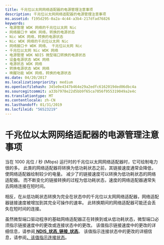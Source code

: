 ```yaml
---
title: 千兆位以太网网络适配器的电源管理注意事项
description: 千兆位以太网网络适配器的电源管理注意事项
ms.assetid: f195d295-0a2a-4c44-a3b4-217dfad76826
keywords:
- 电源管理 WDK 网络的千兆位以太网 Nic
- 网络接口卡 WDK 网络，转换的电源状态
- Nic WDK 网络，转换的电源状态
- Nic WDK 网络的千兆位以太网 Nic
- 网络接口卡 WDK 网络、 千兆位以太网 Nic
- 千兆位以太网 Nic WDK 网络
- 电源管理 WDK NDIS 微型端口转换的电源状态
- 设备电源状态 WDK 网络
- 电源状态 WDK 网络
- 转换电源状态 WDK 网络
- 唤醒功能 WDK 网络，转换的电源状态
ms.date: 04/20/2017
ms.localizationpriority: medium
ms.openlocfilehash: 345e0e4347b464e29a2edfc6162019ded06dbc4a
ms.sourcegitcommit: a33b7978e22d5bb9f65ca7056f955319049a2e4c
ms.translationtype: MT
ms.contentlocale: zh-CN
ms.lasthandoff: 01/31/2019
ms.locfileid: "56523219"
---
```

# <a name="power-management-considerations-for-gigabit-ethernet-network-adapters"></a>千兆位以太网网络适配器的电源管理注意事项


当在 1000 兆位 / 秒 (Mbps) 运行时的千兆位以太网网络适配器时，它可绘制电力很的多。 此类的网络适配器将转换为低功耗状态之前，其链接速度通常会降低，使网络适配器绘制较少的电量。 减少了的链接速度可以转换为低功耗状态的网络适配器。 而不断变化的链接转换的过程为低功耗状态，速度的网络适配器通常失去网络连接在短时间。

相反，在从低功耗状态转换为完全在状态中的千兆位以太网网络适配器，网络适配器链接速度被增加到其完全可操作的速率。 此转换期间的网络适配器可能还会丢失在短时间的连接。

虽然微型端口驱动程序的基础网络适配器正在转换到或从低功耗状态，微型端口必须指示链接速度中的更改或连接状态中的更改。 该值指示链接速度中的更改的详细信息，请参阅[ **NDIS\_状态\_链接\_状态**](https://msdn.microsoft.com/library/windows/hardware/ff567391)。 该值指示连接状态中的更改的详细信息，请参阅[，该值指示连接状态](indicating-connection-status.md)。

 

 





